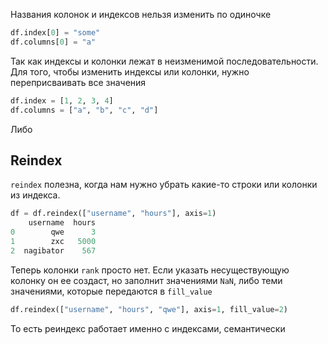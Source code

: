 Названия колонок и индексов нельзя изменить по одиночке
```python
df.index[0] = "some"
df.columns[0] = "a"
```
Так как индексы и колонки лежат в неизменимой последовательности. Для того, чтобы изменить индексы или колонки, нужно переприсваивать все значения
```python
df.index = [1, 2, 3, 4]
df.columns = ["a", "b", "c", "d"]
```
Либо
## Reindex
`reindex` полезна, когда нам нужно убрать какие-то строки или колонки из индекса. 
```python
df = df.reindex(["username", "hours"], axis=1)
    username  hours
0        qwe      3
1        zxc   5000
2  nagibator    567
```
Теперь колонки `rank` просто нет. Если указать несуществующую колонку он ее создаст, но заполнит значениями `NaN`, либо теми значениями, которые передаются в `fill_value`
```python
df.reindex(["username", "hours", "qwe"], axis=1, fill_value=2)
```
То есть реиндекс работает именно с индексами, семантически